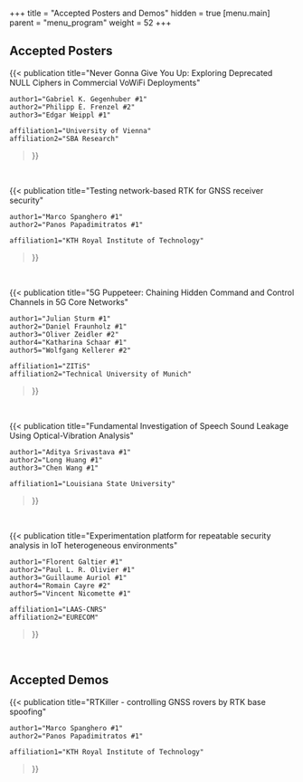 +++
title = "Accepted Posters and Demos"
hidden = true
[menu.main]
    parent = "menu_program"
    weight = 52
+++


## Accepted Posters


{{< publication
	title="Never Gonna Give You Up: Exploring Deprecated NULL Ciphers in Commercial VoWiFi Deployments"

	author1="Gabriel K. Gegenhuber #1"
	author2="Philipp È. Frenzel #2"
	author3="Edgar Weippl #1"

	affiliation1="University of Vienna"
	affiliation2="SBA Research"
>}}

<br/>

{{< publication
	title="Testing network-based RTK for GNSS receiver security"

	author1="Marco Spanghero #1"
	author2="Panos Papadimitratos #1"

	affiliation1="KTH Royal Institute of Technology"
>}}

<br/>



{{< publication
	title="5G Puppeteer: Chaining Hidden Command and Control Channels in 5G Core Networks"

	author1="Julian Sturm #1"
	author2="Daniel Fraunholz #1"
	author3="Oliver Zeidler #2"
	author4="Katharina Schaar #1"
	author5="Wolfgang Kellerer #2"

	affiliation1="ZITiS"
	affiliation2="Technical University of Munich"

>}}

<br/>

{{< publication
	title="Fundamental Investigation of Speech Sound Leakage Using Optical-Vibration Analysis"

	author1="Aditya Srivastava #1"
	author2="Long Huang #1"
	author3="Chen Wang #1"

	affiliation1="Louisiana State University"
>}}

<br/>

{{< publication
	title="Experimentation platform for repeatable security analysis in IoT heterogeneous environments"

	author1="Florent Galtier #1"
	author2="Paul L. R. Olivier #1"
	author3="Guillaume Auriol #1"
	author4="Romain Cayre #2"
	author5="Vincent Nicomette #1"
	
	affiliation1="LAAS-CNRS"
	affiliation2="EURECOM"
>}}

<br/>

## Accepted Demos

{{< publication
	title="RTKiller - controlling GNSS rovers by RTK base spoofing"

	author1="Marco Spanghero #1"
	author2="Panos Papadimitratos #1"

	affiliation1="KTH Royal Institute of Technology"
>}}